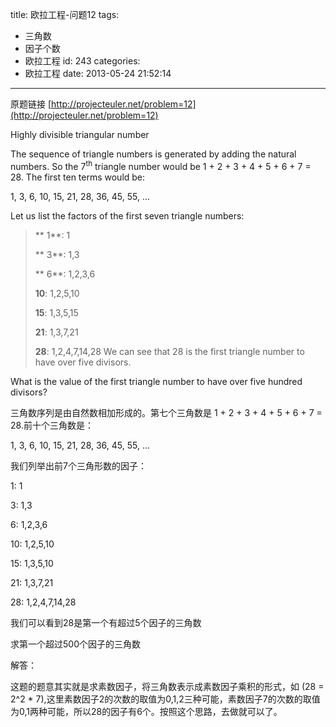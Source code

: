title: 欧拉工程-问题12
tags:
  - 三角数
  - 因子个数
  - 欧拉工程
id: 243
categories:
  - 欧拉工程
date: 2013-05-24 21:52:14
---

原题链接 [http://projecteuler.net/problem=12](http://projecteuler.net/problem=12)

Highly divisible triangular number


The sequence of triangle numbers is generated by adding the natural numbers. So the 7<sup>th</sup> triangle number would be 1 + 2 + 3 + 4 + 5 + 6 + 7 = 28\. The first ten terms would be:

1, 3, 6, 10, 15, 21, 28, 36, 45, 55, ...

Let us list the factors of the first seven triangle numbers:
> ** 1**: 1> 
> ** 3**: 1,3> 
> ** 6**: 1,2,3,6> 
> **10**: 1,2,5,10> 
> **15**: 1,3,5,15> 
> **21**: 1,3,7,21> 
> **28**: 1,2,4,7,14,28
We can see that 28 is the first triangle number to have over five divisors.

What is the value of the first triangle number to have over five hundred divisors?

三角数序列是由自然数相加形成的。第七个三角数是 1 + 2 + 3 + 4 + 5 + 6 + 7 = 28.前十个三角数是：

1, 3, 6, 10, 15, 21, 28, 36, 45, 55, ...

我们列举出前7个三角形数的因子：

1: 1

3: 1,3

6: 1,2,3,6

10: 1,2,5,10

15: 1,3,5,10

21: 1,3,7,21

28: 1,2,4,7,14,28

我们可以看到28是第一个有超过5个因子的三角数

求第一个超过500个因子的三角数

解答：

这题的题意其实就是求素数因子，将三角数表示成素数因子乘积的形式，如 \(28 = 2^2 * 7\),这里素数因子2的次数的取值为0,1,2三种可能，素数因子7的次数的取值为0,1两种可能，所以28的因子有6个。按照这个思路，去做就可以了。

